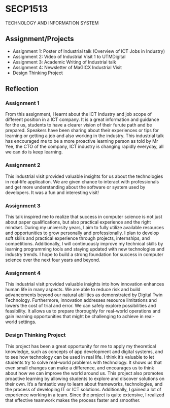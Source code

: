 # SECP1513
TECHNOLOGY AND INFORMATION SYSTEM

## Assignment/Projects
- Assignment 1: Poster of Industrial talk (Overview of ICT Jobs in Industry)
- Assignment 2: Video of Industrial Visit 1 to UTMDigital
- Assignment 3: Academic Writing of Industrial talk
- Assignment 4: Newsletter of MaGICX Industrial Visit
- Design Thinking Project
## Reflection
### Assignment 1
From this assignment, I learnt about the ICT Industry and job scope of different position in a ICT company. It is a great information and guidance for the us, students to have a clearer vision of their furute path and be prepared. Speakers have been sharing about their experiences or tips for learning or getting a job and also working in the industry. This industrial talk has encouraged me to be a more proactive learning person as told by Mr Yee, the CTO of the company, ICT industry is changing rapidly everyday, all we can do is keep learning.
### Assignment 2
This industrial visit provided valuable insights for us about the technologies in real-life application. We are given chance to interact with professionals and get more understanding about the software or system used by developers. It was a fun and interesting visit!
### Assignment 3
This talk inspired me to realize that success in computer science is not just about paper qualifications, but also practical experience and the right mindset. During my university years, I aim to fully utilize available resources and opportunities to grow personally and professionally. I plan to develop soft skills and practical experience through projects, internships, and competitions. Additionally, I will continuously improve my technical skills by learning programming tools and staying updated with new technologies and industry trends. I hope to build a strong foundation for success in computer science over the next four years and beyond.
### Assignment 4
This industrial visit provided valuable insights into how innovation enhances human life in many aspects. We are able to reduce risk and build advancements beyond our natural abilities as demonstrated by Digital Twin Technology. Furthermore, innovation addresses resource limitations and lowers the cost of trial and error. We can safely explore possibilities and feasibility. It allows us to prepare thoroughly for real-world operations and gain learning opportunities that might be challenging to achieve in real-world settings.
### Design Thinking Project
This project has been a great opportunity for me to apply my theoretical knowledge, such as concepts of app development and digital systems, and to see how technology can be used in real life. I think it’s valuable to let students try to solve real-world problems with technology. It shows us that even small changes can make a difference, and encourages us to think about how we can improve the world around us. This project also promotes proactive learning by allowing students to explore and discover solutions on their own. It’s a fantastic way to learn about frameworks, technologies, and the process of developing IT or ICT solutions. Additionally, I gained a lot of experience working in a team. Since the project is quite extensive, I realized that effective teamwork makes the process faster and smoother.

